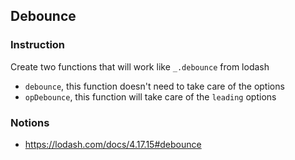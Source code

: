 ## Debounce

### Instruction

Create two functions that will work like `_.debounce` from lodash
- `debounce`, this function doesn't need to take care of the options
- `opDebounce`, this function will take care of the `leading` options

### Notions

- https://lodash.com/docs/4.17.15#debounce
